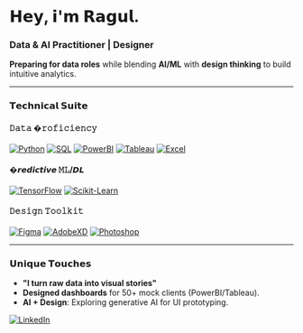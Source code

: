 # 𝗛𝗲𝘆, 𝗶'𝗺 𝗥𝗮𝗴𝘂𝗹.  
### Data & AI Practitioner | Designer  

**Preparing for data roles** while blending **AI/ML** with **design thinking** to build intuitive analytics.  

---

### 𝗧𝗲𝗰𝗵𝗻𝗶𝗰𝗮𝗹 𝗦𝘂𝗶𝘁𝗲  
#### 𝙳𝚊𝚝𝚊 �𝚛𝚘𝚏𝚒𝚌𝚒𝚎𝚗𝚌𝚢  
[![Python](https://img.shields.io/badge/Python-3776AB?style=flat&logo=python&logoColor=white)](https://www.python.org/)
[![SQL](https://img.shields.io/badge/SQL-4479A1?style=flat&logo=postgresql&logoColor=white)](https://www.mysql.com/)
[![PowerBI](https://img.shields.io/badge/PowerBI-F2C811?style=flat&logo=powerbi&logoColor=black)](https://powerbi.microsoft.com/)
[![Tableau](https://img.shields.io/badge/Tableau-E97627?style=flat&logo=tableau&logoColor=white)](https://www.tableau.com/)
[![Excel](https://img.shields.io/badge/Excel-217346?style=flat&logo=microsoftexcel&logoColor=white)](https://www.microsoft.com/excel)  

#### �𝙧𝙚𝙙𝙞𝙘𝙩𝙞𝙫𝙚 𝙼𝙻/𝘿𝙇  
[![TensorFlow](https://img.shields.io/badge/TensorFlow-FF6F00?style=flat&logo=tensorflow&logoColor=white)](https://www.tensorflow.org/)
[![Scikit-Learn](https://img.shields.io/badge/ScikitLearn-F7931E?style=flat&logo=scikitlearn&logoColor=white)](https://scikit-learn.org/)  

#### 𝙳𝚎𝚜𝚒𝚐𝚗 𝚃𝚘𝚘𝚕𝚔𝚒𝚝  
[![Figma](https://img.shields.io/badge/Figma-F24E1E?style=flat&logo=figma&logoColor=white)](https://www.figma.com/)
[![AdobeXD](https://img.shields.io/badge/Adobe_XD-FF61F6?style=flat&logo=adobexd&logoColor=white)](https://www.adobe.com/products/xd.html)
[![Photoshop](https://img.shields.io/badge/Photoshop-31A8FF?style=flat&logo=adobephotoshop&logoColor=white)](https://www.adobe.com/products/photoshop.html)  

---

### 𝗨𝗻𝗶𝗾𝘂𝗲 𝗧𝗼𝘂𝗰𝗵𝗲𝘀  
- **"I turn raw data into visual stories"**  
- **Designed dashboards** for 50+ mock clients (PowerBI/Tableau).  
- **AI + Design**: Exploring generative AI for UI prototyping.  

[![LinkedIn](https://img.shields.io/badge/-Connect_@Ragul-0077B5?style=flat&logo=linkedin&logoColor=white)](https://linkedin.com/in/your-profile)
